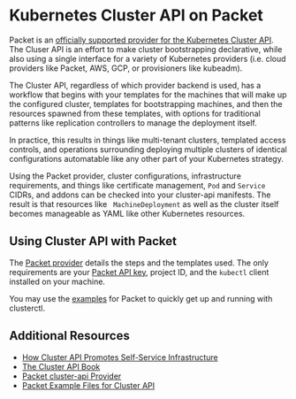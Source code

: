 <!-- <meta>
{
    "title":"Kubernetes Cluster API",
    "description":"Kubernetes Cluster API on Packet",
    "tag":["Kubernetes", "Cluster",
    "seo-title": "Kubernetes Cluster API for Packet - Packet Technical Guides",
    "seo-description": "Kubernetes Cluster API on Packet",
    "og-title": "Kubernetes Cluster API",
    "og-description": Kubernetes Cluster API on Packet"
}
</meta> -->

# Kubernetes Cluster API on Packet

Packet is an [officially supported provider for the Kubernetes Cluster API](https://github.com/packethost/cluster-api-provider-packet). The Cluser API is an effort to make cluster bootstrapping declarative, while also using a single interface for a variety of Kubernetes providers (i.e. cloud providers like Packet, AWS, GCP, or provisioners like kubeadm).

The Cluster API, regardless of which provider backend is used, has a workflow that begins with your templates for the machines that will make up the configured cluster, templates for bootstrapping machines, and then the resources spawned from these templates, with options for traditional patterns like replication controllers to manage the deployment itself.

In practice, this results in things like multi-tenant clusters, templated access controls, and operations surrounding deploying multiple clusters of identical configurations automatable like any other part of your Kubernetes strategy.

Using the Packet provider, cluster configurations, infrastructure requirements, and things like certificate management, `Pod` and `Service` CIDRs, and addons can be checked into your cluster-api manifests. The result is that resources like ` MachineDeployment` as well as the cluster itself becomes manageable as YAML like other Kubernetes resources.

## Using Cluster API with Packet

The [Packet provider](https://github.com/packethost/cluster-api-provider-packet) details the steps and the templates used. The only requirements are your [Packet API key](https://www.packet.com/developers/api/), project ID, and the `kubectl` client installed on your machine.

You may use the [examples](https://github.com/packethost/cluster-api-provider-packet/tree/master/cmd/clusterctl/examples/packet) for Packet to quickly get up and running with clusterctl.

## Additional Resources

- [How Cluster API Promotes Self-Service Infrastructure](https://blogs.vmware.com/cloudnative/2019/12/12/how-cluster-api-promotes-self-service-infrastructure/)
- [The Cluster API Book](https://cluster-api.sigs.k8s.io/introduction.html)
- [Packet cluster-api Provider](https://github.com/packethost/cluster-api-provider-packet)
- [Packet Example Files for Cluster API](https://github.com/packethost/cluster-api-provider-packet/tree/master/cmd/clusterctl/examples/packet)

